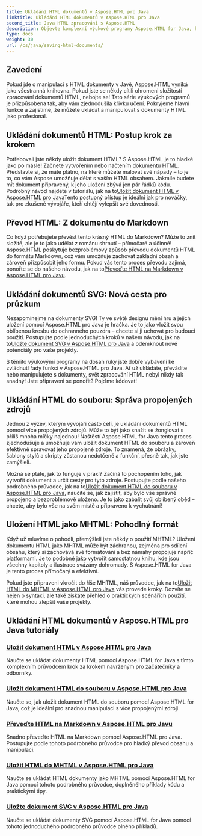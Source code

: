 ```yaml
---
title: Ukládání HTML dokumentů v Aspose.HTML pro Java
linktitle: Ukládání HTML dokumentů v Aspose.HTML pro Java
second_title: Java HTML zpracování s Aspose.HTML
description: Objevte komplexní výukové programy Aspose.HTML for Java, které vás provedou ukládáním dokumentů HTML, převodem na Markdown a dalšími.
type: docs
weight: 30
url: /cs/java/saving-html-documents/
---
```

## Zavedení

Pokud jde o manipulaci s HTML dokumenty v Javě, Aspose.HTML vyniká jako všestranná knihovna. Pokud jste se někdy cítili ohromeni složitostí zpracování dokumentů HTML, nebojte se! Tato série výukových programů je přizpůsobena tak, aby vám zjednodušila křivku učení. Pokryjeme hlavní funkce a zajistíme, že můžete ukládat a manipulovat s dokumenty HTML jako profesionál. 

## Ukládání dokumentů HTML: Postup krok za krokem

 Potřebovali jste někdy uložit dokument HTML? S Aspose.HTML je to hladké jako po másle! Začnete vytvořením nebo načtením dokumentu HTML. Představte si, že máte plátno, na které můžete malovat své nápady – to je to, co vám Aspose umožňuje dělat s vaším HTML obsahem. Jakmile budete mít dokument připravený, k jeho uložení zbývá jen pár řádků kódu. Podrobný návod najdete v tutoriálu, jak na to[Uložit dokument HTML v Aspose.HTML pro Java](./save-html-document/)Tento postupný přístup je ideální jak pro nováčky, tak pro zkušené vývojáře, kteří chtějí vylepšit své dovednosti.

## Převod HTML: Z dokumentu do Markdown

 Co když potřebujete převést tento krásný HTML do Markdown? Může to znít složitě, ale je to jako udělat z románu shrnutí – přímočaré a účinné! Aspose.HTML poskytuje bezproblémový způsob převodu dokumentů HTML do formátu Markdown, což vám umožňuje zachovat základní obsah a zároveň přizpůsobit jeho formu. Pokud vás tento proces převodu zajímá, ponořte se do našeho návodu, jak na to[Převeďte HTML na Markdown v Aspose.HTML pro Javu](./convert-html-to-markdown/). 

## Ukládání dokumentů SVG: Nová cesta pro průzkum

 Nezapomínejme na dokumenty SVG! Ty ve světě designu mění hru a jejich uložení pomocí Aspose.HTML pro Java je hračka. Je to jako vložit svou oblíbenou kresbu do ochranného pouzdra – chcete si ji uchovat pro budoucí použití. Postupujte podle jednoduchých kroků v našem návodu, jak na to[Uložte dokument SVG v Aspose.HTML pro Java](./save-svg-document/) a odemknout nové potenciály pro vaše projekty.

S těmito výukovými programy na dosah ruky jste dobře vybaveni ke zvládnutí řady funkcí v Aspose.HTML pro Java. Ať už ukládáte, převádíte nebo manipulujete s dokumenty, svět zpracování HTML nebyl nikdy tak snadný! Jste připraveni se ponořit? Pojďme kódovat!

## Ukládání HTML do souboru: Správa propojených zdrojů

Jednou z výzev, kterým vývojáři často čelí, je ukládání dokumentů HTML pomocí více propojených zdrojů. Může to být jako snažit se žonglovat s příliš mnoha míčky najednou! Naštěstí Aspose.HTML for Java tento proces zjednodušuje a umožňuje vám uložit dokument HTML do souboru a zároveň efektivně spravovat jeho propojené zdroje. To znamená, že obrázky, šablony stylů a skripty zůstanou nedotčené a funkční, přesně tak, jak jste zamýšleli. 

Možná se ptáte, jak to funguje v praxi? Začíná to pochopením toho, jak vytvořit dokument a určit cesty pro tyto zdroje. Postupujte podle našeho podrobného průvodce, jak na to[Uložit dokument HTML do souboru v Aspose.HTML pro Java](./save-html-to-file/), naučíte se, jak zajistit, aby bylo vše správně propojeno a bezproblémově uloženo. Je to jako zabalit svůj oblíbený oběd – chcete, aby bylo vše na svém místě a připraveno k vychutnání!

## Uložení HTML jako MHTML: Pohodlný formát

Když už mluvíme o pohodlí, přemýšleli jste někdy o použití MHTML? Uložení dokumentu HTML jako MHTML může být záchranou, zejména pro sdílení obsahu, který si zachovává své formátování a bez námahy propojuje napříč platformami. Je to podobné jako vytvořit samostatnou knihu, kde jsou všechny kapitoly a ilustrace svázány dohromady. S Aspose.HTML for Java je tento proces přímočarý a efektivní.

 Pokud jste připraveni vkročit do říše MHTML, náš průvodce, jak na to[Uložit HTML do MHTML v Aspose.HTML pro Java](./save-html-to-mhtml/) vás provede kroky. Dozvíte se nejen o syntaxi, ale také získáte přehled o praktických scénářích použití, které mohou zlepšit vaše projekty. 

## Ukládání HTML dokumentů v Aspose.HTML pro Java tutoriály
### [Uložit dokument HTML v Aspose.HTML pro Java](./save-html-document/)
Naučte se ukládat dokumenty HTML pomocí Aspose.HTML for Java s tímto komplexním průvodcem krok za krokem navrženým pro začátečníky a odborníky.
### [Uložit dokument HTML do souboru v Aspose.HTML pro Java](./save-html-to-file/)
Naučte se, jak uložit dokument HTML do souboru pomocí Aspose.HTML for Java, což je ideální pro snadnou manipulaci s více propojenými zdroji.
### [Převeďte HTML na Markdown v Aspose.HTML pro Javu](./convert-html-to-markdown/)
Snadno převeďte HTML na Markdown pomocí Aspose.HTML pro Java. Postupujte podle tohoto podrobného průvodce pro hladký převod obsahu a manipulaci.
### [Uložit HTML do MHTML v Aspose.HTML pro Java](./save-html-to-mhtml/)
Naučte se ukládat HTML dokumenty jako MHTML pomocí Aspose.HTML for Java pomocí tohoto podrobného průvodce, doplněného příklady kódu a praktickými tipy.
### [Uložte dokument SVG v Aspose.HTML pro Java](./save-svg-document/)
Naučte se ukládat dokumenty SVG pomocí Aspose.HTML for Java pomocí tohoto jednoduchého podrobného průvodce plného příkladů.